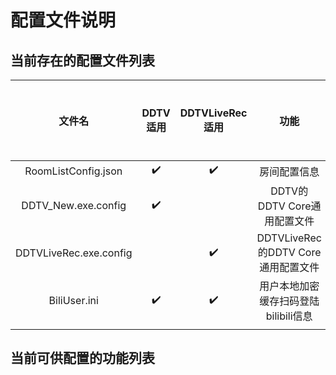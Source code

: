 # 配置文件说明

## 当前存在的配置文件列表
|文件名|DDTV适用|DDTVLiveRec适用|功能|是否可编辑|
|:--:|:--:|:--:|:--:|:--:|
|RoomListConfig.json|✔️|✔️|房间配置信息|✔️|
|DDTV_New.exe.config|✔️||DDTV的DDTV Core通用配置文件|✔️|
|DDTVLiveRec.exe.config||✔️|DDTVLiveRec的DDTV Core通用配置文件|✔️|
|BiliUser.ini|✔️|✔️|用户本地加密缓存扫码登陆bilibili信息||
|||||||

## 当前可供配置的功能列表
